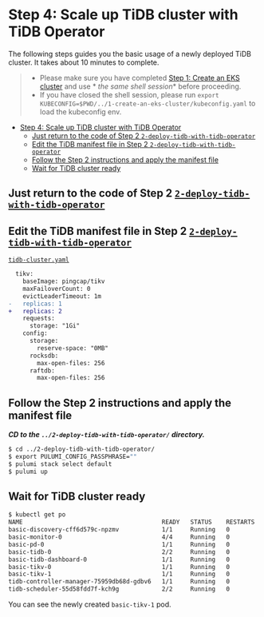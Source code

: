 # Step 4: Scale up TiDB cluster with TiDB Operator

The following steps guides you the basic usage of a newly deployed TiDB cluster. It takes about 10 minutes to complete.

> - Please make sure you have completed [Step 1: Create an EKS cluster](../1-create-an-eks-cluster/README.md) and use *
    *_the same shell session_** before proceeding.
> - If you have closed the shell session, please run `export KUBECONFIG=$PWD/../1-create-an-eks-cluster/kubeconfig.yaml`
    to load the kubeconfig env.

<!-- TOC -->
* [Step 4: Scale up TiDB cluster with TiDB Operator](#step-4-scale-up-tidb-cluster-with-tidb-operator)
  * [Just return to the code of Step 2 `2-deploy-tidb-with-tidb-operator`](#just-return-to-the-code-of-step-2-2-deploy-tidb-with-tidb-operator)
  * [Edit the TiDB manifest file in Step 2 `2-deploy-tidb-with-tidb-operator`](#edit-the-tidb-manifest-file-in-step-2-2-deploy-tidb-with-tidb-operator)
  * [Follow the Step 2 instructions and apply the manifest file](#follow-the-step-2-instructions-and-apply-the-manifest-file)
  * [Wait for TiDB cluster ready](#wait-for-tidb-cluster-ready)
<!-- TOC -->

## Just return to the code of Step 2 [`2-deploy-tidb-with-tidb-operator`](../2-deploy-tidb-with-tidb-operator/README.md)

## Edit the TiDB manifest file in Step 2 [`2-deploy-tidb-with-tidb-operator`](../2-deploy-tidb-with-tidb-operator/README.md)

[`tidb-cluster.yaml`](../2-deploy-tidb-with-tidb-operator/tidb-cluster-manifests/tidb-cluster.yaml)

```diff
  tikv:
    baseImage: pingcap/tikv
    maxFailoverCount: 0
    evictLeaderTimeout: 1m
-   replicas: 1
+   replicas: 2
    requests:
      storage: "1Gi"
    config:
      storage:
        reserve-space: "0MB"
      rocksdb:
        max-open-files: 256
      raftdb:
        max-open-files: 256
```

## Follow the Step 2 instructions and apply the manifest file

**_CD to the `../2-deploy-tidb-with-tidb-operator/` directory._**

```bash
$ cd ../2-deploy-tidb-with-tidb-operator/
$ export PULUMI_CONFIG_PASSPHRASE=""
$ pulumi stack select default
$ pulumi up
```

## Wait for TiDB cluster ready

```bash
$ kubectl get po
NAME                                       READY   STATUS    RESTARTS   AGE
basic-discovery-cff6d579c-npzmv            1/1     Running   0          141m
basic-monitor-0                            4/4     Running   0          141m
basic-pd-0                                 1/1     Running   0          110m
basic-tidb-0                               2/2     Running   0          108m
basic-tidb-dashboard-0                     1/1     Running   0          110m
basic-tikv-0                               1/1     Running   0          109m
basic-tikv-1                               1/1     Running   0          105s
tidb-controller-manager-75959db68d-gdbv6   1/1     Running   0          141m
tidb-scheduler-55d58fdd7f-kch9g            2/2     Running   0          141m
```

You can see the newly created `basic-tikv-1` pod.
